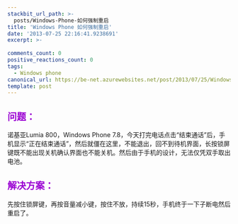 ```yaml
---
stackbit_url_path: >-
  posts/Windows-Phone-如何强制重启
title: 'Windows Phone 如何强制重启'
date: '2013-07-25 22:16:41.9238691'
excerpt: >-
  
comments_count: 0
positive_reactions_count: 0
tags: 
  - Windows phone
canonical_url: https://be-net.azurewebsites.net/post/2013/07/25/Windows-Phone-如何强制重启
template: post
---
```

<h2><font color="#9b00d3">问题：</font></h2>  <p>诺基亚Lumia 800，Windows Phone 7.8，今天打完电话点击“结束通话”后，手机显示“正在结束通话”，然后就僵在这里，不能退出，回不到待机界面，长按锁屏键既不能出现关机确认界面也不能关机。然后由于手机的设计，无法仅凭双手取出电池。</p>  <h2><font color="#9b00d3">解决方案：</font></h2>  <p>先按住锁屏键，再按音量减小键，按住不放，持续15秒，手机终于一下子断电然后重启了。</p>
